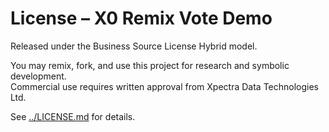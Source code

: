 # License – X0 Remix Vote Demo

Released under the Business Source License Hybrid model.

You may remix, fork, and use this project for research and symbolic development.  
Commercial use requires written approval from Xpectra Data Technologies Ltd.

See [../LICENSE.md](../LICENSE.md) for details.